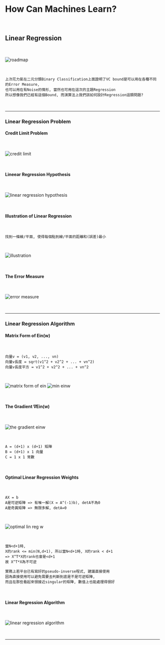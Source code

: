 # How Can Machines Learn?

<br />

## Linear Regression

<br />

![roadmap](https://github.com/linda2020130/Notes_ML-Foundations/blob/master/Pictures/Week%209/roadmap.PNG)

<br />

```
上次花力氣在二元分類Binary Classification上面證明了VC bound是可以用在各種不同的Error Measure,
也可以用在有Noise的情形, 當然也可用在這次的主題Regression
所以想像我們已經有這個Bound, 而演算法上我們該如何設計Regression這類問題?
```

<br />

***

### Linear Regression Problem

#### Credit Limit Problem

<br />

![credit limit](https://github.com/linda2020130/Notes_ML-Foundations/blob/master/Pictures/Week%209/credit%20limit.PNG)

<br />

#### Lineear Regression Hypothesis

<br />

![linear regression hypothesis](https://github.com/linda2020130/Notes_ML-Foundations/blob/master/Pictures/Week%209/linear%20regression%20hypothesis.PNG)

<br />

#### Illustration of Linear Regression

<br />

```
找到一條線/平面, 使得每個點到線/平面的距離和(誤差)最小
```

<br />

![illustration](https://github.com/linda2020130/Notes_ML-Foundations/blob/master/Pictures/Week%209/illustration.PNG)

<br />

#### The Error Measure

<br />

![error measure](https://github.com/linda2020130/Notes_ML-Foundations/blob/master/Pictures/Week%209/error%20measure.PNG)

<br />

***

### Linear Regression Algorithm

#### Matrix Form of Ein(w)

<br />

```
向量v = (v1, v2, ..., vn)
向量v長度 = sqrt(v1^2 + v2^2 + ... + vn^2)
向量v長度平方 = v1^2 + v2^2 + ... + vn^2
```

<br />

![matrix form of ein]()
![min einw]()

<br />

#### The Gradient ∇Ein(w)

<br />

![the gradient einw]()

<br />

```
A = (d+1) x (d+1) 矩陣
B = (d+1) x 1 向量
C = 1 x 1 常數
```

<br />

#### Optimal Linear Regression Weights

<br />

```
AX = b
A是可逆矩陣 => 有唯一解(X = A^(-1)b), detA不為0
A是奇異矩陣 => 無限多解, detA=0
```

<br />

![optimal lin reg w]()

<br />

```
當N<d+1時, 
X的rank <= min(N,d+1), 所以當N<d+1時, X的rank < d+1
=> X^T*X的rank也會是<d+1
故 X^T*X為不可逆

實務上若平台已有寫好的pseudo-inverse程式, 建議直接使用
因為直接使用可以避免需要去判斷到底是不是可逆矩陣,
而且在那些看起來很接近singular的矩陣, 數值上也能處理得很好
```
<br />

#### Linear Regression Algorithm

<br />

![linear regression algorithm]()

<br />

***




